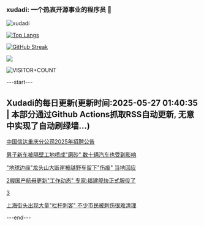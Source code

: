 ### xudadi: 一个热衷开源事业的程序员 👋

![xudadi](https://github-readme-stats-git-masterorgs-github-readme-stats-team.vercel.app/api?username=xudadi)

[![Top Langs](https://github-readme-stats.vercel.app/api/top-langs/?username=xudadi)](https://github.com/anuraghazra/github-readme-stats)

[![GitHub Streak](https://streak-stats.demolab.com?user=xudadi&locale=zh_Hans)](https://git.io/streak-stats)

![](https://raw.githubusercontent.com/xudadi/xudadi/main/assets/github-contribution-grid-snake.svg)

![VISITOR+COUNT](https://komarev.com/ghpvc/?username=xudadi&label=VISITOR+COUNT)


---start---

## Xudadi的每日更新(更新时间:2025-05-27 01:40:35 | 本部分通过Github Actions抓取RSS自动更新, 无意中实现了自动刷绿墙...)

[中国信达重庆分公司2025年招聘公告](https://www.gongkaoleida.com/article/2419933)

[男子新车被隔壁工地喷成"磨砂" 数十辆汽车也受到影响](https://m.163.com/news/article/K0FHTPN90534P59R.html)

["地球边缘"龙头山大断崖被越野车留下"伤痕" 当地回应](https://m.163.com/news/article/K0G73A9D053469M5.html)

[2艘国产航母更新"工作动态" 专家:福建舰快正式服役了](https://m.163.com/news/article/K0G738IL055040N3.html)

[3](https://m.163.com/touch/news/sub/domestic)

[上海街头出现大量"栏杆刺客" 不少市民被刺伤很难清理](https://m.163.com/news/article/K0FPQML0055040N3.html)

---end---

